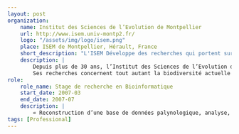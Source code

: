 ```yaml
---
layout: post
organization:
    name: Institut des Sciences de l’Evolution de Montpellier
    url: http://www.isem.univ-montp2.fr/
    logo: "/assets/img/logo/isem.png"
    place: ISEM de Montpellier, Hérault, France
    short_description: "L'ISEM Développe des recherches qui portent sur l’origine et la dynamique de la biodiversité, sur les modalités et les mécanismes de son évolution."
    description: |
        Depuis plus de 30 ans, l’Institut des Sciences de l’Evolution de Montpellier (ISEM) (Université de Montpellier, CNRS, IRD, EPHE, CIRAD, INRAP) développe des recherches qui portent sur l’origine et la dynamique de la biodiversité, sur les modalités et les mécanismes de son évolution.
        Ses recherches concernent tout autant la biodiversité actuelle que passée, portent sur un large éventail d’organismes et de milieux et allient approches de terrain, approches expérimentales et théoriques.
role:
    role_name: Stage de recherche en Bioinformatique
    start_date: 2007-03
    end_date: 2007-07
    description: |
        « Reconstruction d’une base de données palynologique, analyse, conception, implémentation du logiciel PollenNextGen adapté à la manipulation de la base de données » (Directeur de projet : Pr Rachid CHEDDADI)
tags: [Professional]
---
```

